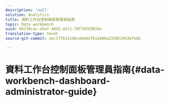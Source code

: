 ```yaml
---
description: 'null'
solution: Analytics
title: 資料工作台控制面板管理員指南
topic: Data workbench
uuid: 662f8cac-e5af-4892-afc1-78f705d3033e
translation-type: tm+mt
source-git-commit: aec1f7b14198cdde91f61d490a235022943bfedb

---
```



# 資料工作台控制面板管理員指南{#data-workbench-dashboard-administrator-guide}

